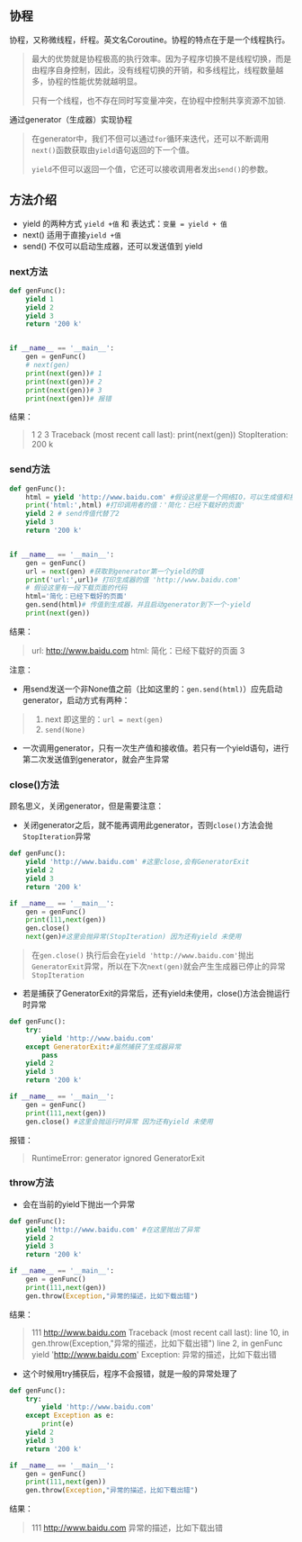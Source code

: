 ## 协程

协程，又称微线程，纤程。英文名Coroutine。协程的特点在于是一个线程执行。

> ​	最大的优势就是协程极高的执行效率。因为子程序切换不是线程切换，而是由程序自身控制，因此，没有线程切换的开销，和多线程比，线程数量越多，协程的性能优势就越明显。
>
> ​	只有一个线程，也不存在同时写变量冲突，在协程中控制共享资源不加锁.

通过generator（生成器）实现协程

> ​	在generator中，我们不但可以通过`for`循环来迭代，还可以不断调用`next()`函数获取由`yield`语句返回的下一个值。
>
> `yield`不但可以返回一个值，它还可以接收调用者发出`send()`的参数。

## 方法介绍

- yield  的两种方式 `yield +值`  和 表达式：`变量 = yield + 值`
- next() 适用于直接`yield +值`
- send() 不仅可以启动生成器，还可以发送值到 yield

### next方法

```python
def genFunc():
    yield 1
    yield 2
    yield 3
    return '200 k'


if __name__ == '__main__':
    gen = genFunc()
    # next(gen)
    print(next(gen))# 1
    print(next(gen))# 2
    print(next(gen))# 3
    print(next(gen))# 报错
```

结果：

> 1
> 2
> 3
> Traceback (most recent call last):
>  print(next(gen))
> StopIteration: 200 k

### send方法

```python
def genFunc():
    html = yield 'http://www.baidu.com' #假设这里是一个网络IO，可以生成值和接收值
    print('html:',html) #打印调用者的值：'简化：已经下载好的页面'
    yield 2 # send传值代替了2
    yield 3
    return '200 k'


if __name__ == '__main__':
    gen = genFunc()
    url = next(gen) #获取到generator第一个yield的值
    print('url:',url)# 打印生成器的值 'http://www.baidu.com'
    # 假设这里有一段下载页面的代码
    html='简化：已经下载好的页面'
    gen.send(html)# 传值到生成器，并且启动generator到下一个·yield
    print(next(gen))
```

结果：

>url: http://www.baidu.com
>html: 简化：已经下载好的页面
>3

注意：

- 用send发送一个非None值之前（比如这里的：`gen.send(html)`）应先启动generator，启动方式有两种：

> 1. next 即这里的：`url = next(gen)` 
> 2. `send(None)`

- 一次调用generator，只有一次生产值和接收值。若只有一个yield语句，进行第二次发送值到generator，就会产生异常

### close()方法

顾名思义，关闭generator，但是需要注意：

- 关闭generator之后，就不能再调用此generator，否则`close()`方法会抛`StopIteration`异常 
```python
def genFunc():
    yield 'http://www.baidu.com' #这里close,会有GeneratorExit
    yield 2 
    yield 3
    return '200 k'

if __name__ == '__main__':
    gen = genFunc()
    print(111,next(gen))
    gen.close() 
    next(gen)#这里会抛异常(StopIteration) 因为还有yield 未使用
```
> 在`gen.close()` 执行后会在`yield 'http://www.baidu.com'`抛出`GeneratorExit`异常，所以在下次`next(gen)`就会产生生成器已停止的异常`StopIteration`

- 若是捕获了GeneratorExit的异常后，还有yield未使用，close()方法会抛运行时异常

```python
def genFunc():
    try:
        yield 'http://www.baidu.com' 
    except GeneratorExit:#虽然捕获了生成器异常
        pass
    yield 2 
    yield 3
    return '200 k'

if __name__ == '__main__':
    gen = genFunc()
    print(111,next(gen))
    gen.close() #这里会抛运行时异常 因为还有yield 未使用
```
报错：
> RuntimeError: generator ignored GeneratorExit

### throw方法

- 会在当前的yield下抛出一个异常

```python
def genFunc():
    yield 'http://www.baidu.com' #在这里抛出了异常
    yield 2 
    yield 3
    return '200 k'

if __name__ == '__main__':
    gen = genFunc()
    print(111,next(gen))
    gen.throw(Exception,"异常的描述，比如下载出错")
```
结果：

> 111 http://www.baidu.com
> Traceback (most recent call last):
>  line 10, in <module>
>     gen.throw(Exception,"异常的描述，比如下载出错")
> line 2, in genFunc
>     yield 'http://www.baidu.com' 
> Exception: 异常的描述，比如下载出错

- 这个时候用try捕获后，程序不会报错，就是一般的异常处理了

```python
def genFunc():
    try:
        yield 'http://www.baidu.com'
    except Exception as e:
        print(e)
    yield 2 
    yield 3
    return '200 k'

if __name__ == '__main__':
    gen = genFunc()
    print(111,next(gen))
    gen.throw(Exception,"异常的描述，比如下载出错")
```
结果：

> 111 http://www.baidu.com
> 异常的描述，比如下载出错